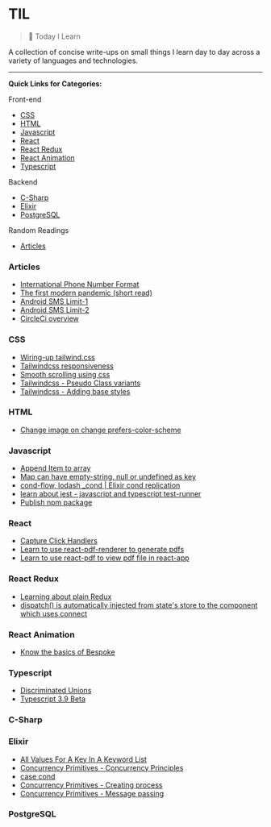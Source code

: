 # TIL

> 📝 Today I Learn

A collection of concise write-ups on small things I learn day to day across a
variety of languages and technologies.

---

**Quick Links for Categories:**

Front-end

- [CSS](#css)
- [HTML](#html)
- [Javascript](#javascript)
- [React](#react)
- [React Redux](#react-redux)
- [React Animation](#react-animation)
- [Typescript](#typescript)

Backend

- [C-Sharp](#c-sharp)
- [Elixir](#elixir)
- [PostgreSQL](#postgresql)

Random Readings

- [Articles](#articles)

### Articles

- [International Phone Number Format](https://www.cm.com/blog/how-to-format-international-telephone-numbers/)
- [The first modern pandemic (short read)](https://www.gatesnotes.com/Health/Innovation-for-COVID)
- [Android SMS Limit-1](https://android.googlesource.com/platform/frameworks/base/+/master/telephony/java/android/telephony/SmsMessage.java)
- [Android SMS Limit-2](https://developer.android.com/reference/kotlin/android/telephony/SmsMessage)
- [CircleCi overview](https://circleci.com/docs/2.0/about-circleci/)

### CSS

- [Wiring-up tailwind.css](https://github.com/Mudassar045/tailwindcss-components)
- [Tailwindcss responsiveness](https://tailwindcss.com/docs/responsive-design)
- [Smooth scrolling using css](css/1.md)
- [Tailwindcss - Pseudo Class variants](https://tailwindcss.com/docs/pseudo-class-variants)
- [Tailwindcss - Adding base styles](https://tailwindcss.com/docs/adding-base-styles)

### HTML

- [Change image on change prefers-color-scheme](html/1.md)

### Javascript

- [Append Item to array](javascript/1.md)
- [Map can have empty-string, null or undefined as key](javascript/2.md)
- [cond-flow, lodash _cond | Elixir cond replication](https://github.com/erikmueller/cond-flow)
- [learn about jest - javascript and typescript test-runner](https://github.com/mudassar045/cond-construct)
- [Publish npm package](https://www.npmjs.com/package/cond-construct)

### React

- [Capture Click Handlers](react/capture-click.md)
- [Learn to use react-pdf-renderer to generate pdfs](https://github.com/diegomura/react-pdf/)
- [Learn to use react-pdf to view pdf file in react-app](https://github.com/wojtekmaj/react-pdf)

### React Redux

- [Learning about plain Redux](https://github.com/Mudassar045/redux-learn)
- [dispatch() is automatically injected from state's store to the component which uses connect](https://stackoverflow.com/questions/42871136/dispatch-function-in-react-redux)

### React Animation

- [Know the basics of Bespoke](https://github.com/bespokejs/bespoke)

### Typescript

- [Discriminated Unions](https://github.com/Mudassar045/typescript-cheatsheet#discriminated-unions)
- [Typescript 3.9 Beta](https://devblogs.microsoft.com/typescript/announcing-typescript-3-9-beta)

### C-Sharp

### Elixir

- [All Values For A Key In A Keyword List](elixir/1.md)
- [Concurrency Primitives - Concurrency Principles](https://github.com/Mudassar045/iexSmix#concurrency-principles)
- [case cond](https://elixir-lang.org/getting-started/case-cond-and-if.html#cond)
- [Concurrency Primitives - Creating process](https://github.com/Mudassar045/iexSmix#working-with-processes)
- [Concurrency Primitives - Message passing](https://github.com/Mudassar045/iexSmix#message-passing)

### PostgreSQL

